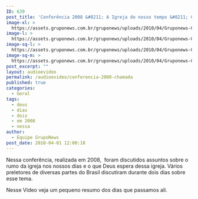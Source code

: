 ```yaml
---
ID: 639
post_title: 'Conferência 2008 &#8211; A Igreja do nosso tempo &#8211; Chamada'
image-xl: >
  https://assets.gruponews.com.br/gruponews/uploads/2010/04/Gruponews-CONF2008Chamada682-434.jpg
image-l: >
  https://assets.gruponews.com.br/gruponews/uploads/2010/04/Gruponews-CONF2008Chamada682-434.jpg
image-sq-l: >
  https://assets.gruponews.com.br/gruponews/uploads/2010/04/Gruponews-CONF2008Chamada682-434.jpg
image-sq-m: >
  https://assets.gruponews.com.br/gruponews/uploads/2010/04/Gruponews-CONF2008Chamada682-434.jpg
post_excerpt: ""
layout: audioevideo
permalink: /audioevideo/conferencia-2008-chamada
published: true
categories:
  - Geral
tags:
  - deus
  - dias
  - dois
  - em 2008
  - nessa
author:
  - Equipe GrupoNews
post_date: 2010-04-01 12:00:18
---
```

Nessa conferência, realizada em 2008,  foram discutidos assuntos sobre o rumo da igreja nos nossos dias e o que Deus espera dessa igreja. Vários preletores de diversas partes do Brasil discutiram durante dois dias sobre esse tema.

Nesse Vídeo veja um pequeno resumo dos dias que passamos ali.